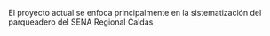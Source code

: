 El proyecto actual se enfoca principalmente en la sistematización del parqueadero del SENA Regional Caldas
